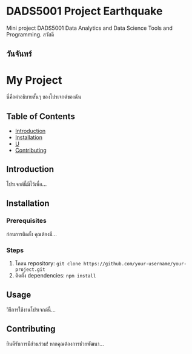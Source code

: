 # DADS5001 Project Earthquake
Mini project DADS5001 Data Analytics and Data Science Tools and Programming.
สวัสดี
## วันจันทร์

# My Project

นี่คือคำอธิบายสั้นๆ ของโปรเจกต์ของฉัน

## Table of Contents

- [Introduction](#introduction)
- [Installation](#installation)
- [U](#usage)
- [Contributing](#contributing)

## Introduction

โปรเจกต์นี้มีไว้เพื่อ...

## Installation

### Prerequisites

ก่อนการติดตั้ง คุณต้องมี...

### Steps

1.  โคลน repository:
    `git clone https://github.com/your-username/your-project.git`
2.  ติดตั้ง dependencies:
    `npm install`

## Usage

วิธีการใช้งานโปรเจกต์นี้...

## Contributing

ยินดีรับการมีส่วนร่วม! หากคุณต้องการช่วยพัฒนา...
